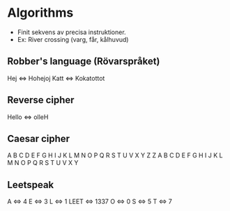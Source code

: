Algorithms
==========

- Finit sekvens av precisa instruktioner.
- Ex: River crossing (varg, får, kålhuvud)


## Robber's language (Rövarspråket)
Hej <=> Hohejoj
Katt <=> Kokatottot


## Reverse cipher
Hello <=> olleH


## Caesar cipher
A B C D E F G H I J K L M N O P Q R S T U V X Y Z
Z A B C D E F G H I J K L M N O P Q R S T U V X Y


## Leetspeak
A <=> 4
E <=> 3
L <=> 1     LEET <=> 1337
O <=> 0
S <=> 5
T <=> 7



